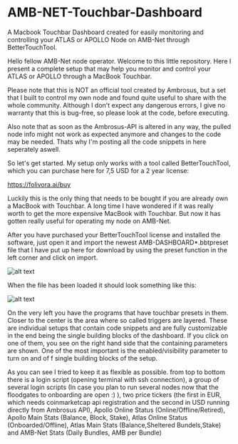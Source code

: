 # AMB-NET-Touchbar-Dashboard
A Macbook Touchbar Dashboard created for easily monitoring and controlling your 
ATLAS or APOLLO Node on AMB-Net through BetterTouchTool.

Hello fellow AMB-Net node operator. Welcome to this little repository.
Here I present a complete setup that may help you monitor and control your ATLAS or APOLLO through a MacBook Touchbar.

Please note that this is NOT an official tool created by Ambrosus, but a set that I built to control my own node and found quite useful to share with the whole community. 
Although I don't expect any dangerous errors, I give no warranty that this is bug-free, so please look at the code, before executing. 

Also note that as soon as the Ambrosus-API is altered in any way, the pulled node info might not work as expected anymore and changes to the code may be needed. Thats why I'm posting all the code snippets in here seperately aswell.

So let's get started. My setup only works with a tool called BetterTouchTool, which you can purchase here for 7,5 USD for a 2 year license:

https://folivora.ai/buy

Luckily this is the only thing that needs to be bought if you are already own a MacBook with Touchbar. A long time I have wondered if it was really worth to get the more expensive MacBook with Touchbar. But now it has gotten really useful for operating my node on AMB-Net.


After you have purchased your BetterTouchTool license and installed the software, 
just open it and import the newest AMB-DASHBOARD*.bbtpreset file that I have put up here for download by using the preset function in the left corner and click on import.

![alt text](https://github.com/inlak16/AMB-NET-Touchbar-Dashboard/blob/master/tutorial-images/01.png)

When the file has been loaded it should look something like this:

![alt text](https://github.com/inlak16/AMB-NET-Touchbar-Dashboard/blob/master/tutorial-images/02.png)

On the very left you have the programs that have touchbar presets in them. Closer to the center is the area where so called triggers are layered. These are individual setups that contain code snippets and are fully customizable in the end being the single building blocks of the dashboard. If you click on one of them, you see on the right hand side that the containing parameters are shown. One of the most important is the enabled/visibility parameter to turn on and of f single building blocks of the setup.

As you can see I tried to keep it as flexible as possible. from top to bottom there is a login script (opening terminal with ssh connection), a group of several login scripts (In case you plan to run several nodes now that the floodgates to onboarding are open :) ), two price tickers (the first in EUR, which needs coinmarketcap api registration and the second in USD running directly from Ambrosus API), Apollo Online Status (Online/Offline/Retired), Apollo Main Stats (Balance, Block, Stake), Atlas Online Status (Onboarded/Offline), Atlas Main Stats (Balance,Sheltered Bundels,Stake) and AMB-Net Stats (Daily Bundles, AMB per Bundle) 
